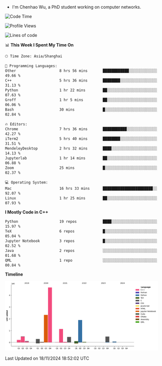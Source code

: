 - I'm Chenhao Wu, a PhD student working on computer networks.

<!--START_SECTION:waka-->
![Code Time](http://img.shields.io/badge/Code%20Time-64%20hrs%203%20mins-blue)

![Profile Views](http://img.shields.io/badge/Profile%20Views-1-blue)

![Lines of code](https://img.shields.io/badge/From%20Hello%20World%20I%27ve%20Written-12.4%20million%20lines%20of%20code-blue)

📊 **This Week I Spent My Time On** 

```text
🕑︎ Time Zone: Asia/Shanghai

💬 Programming Languages: 
Other                    8 hrs 56 mins       ████████████░░░░░░░░░░░░░   49.66 % 
C++                      5 hrs 36 mins       ████████░░░░░░░░░░░░░░░░░   31.13 % 
Python                   1 hr 22 mins        ██░░░░░░░░░░░░░░░░░░░░░░░   07.63 % 
Groff                    1 hr 5 mins         ██░░░░░░░░░░░░░░░░░░░░░░░   06.06 % 
Bash                     30 mins             █░░░░░░░░░░░░░░░░░░░░░░░░   02.84 % 

🔥 Editors: 
Chrome                   7 hrs 36 mins       ███████████░░░░░░░░░░░░░░   42.27 % 
iTerm2                   5 hrs 40 mins       ████████░░░░░░░░░░░░░░░░░   31.51 % 
MendeleyDesktop          2 hrs 32 mins       ████░░░░░░░░░░░░░░░░░░░░░   14.13 % 
Jupyterlab               1 hr 14 mins        ██░░░░░░░░░░░░░░░░░░░░░░░   06.88 % 
Zoom                     25 mins             █░░░░░░░░░░░░░░░░░░░░░░░░   02.37 % 

💻 Operating System: 
Mac                      16 hrs 33 mins      ███████████████████████░░   92.07 % 
Linux                    1 hr 25 mins        ██░░░░░░░░░░░░░░░░░░░░░░░   07.93 % 
```

**I Mostly Code in C++** 

```text
Python                   19 repos            ████░░░░░░░░░░░░░░░░░░░░░   15.97 % 
TeX                      6 repos             █░░░░░░░░░░░░░░░░░░░░░░░░   05.04 % 
Jupyter Notebook         3 repos             █░░░░░░░░░░░░░░░░░░░░░░░░   02.52 % 
Java                     2 repos             ░░░░░░░░░░░░░░░░░░░░░░░░░   01.68 % 
QML                      1 repo              ░░░░░░░░░░░░░░░░░░░░░░░░░   00.84 % 
```



**Timeline**

![Lines of Code chart](https://raw.githubusercontent.com/Vito-Swift/Vito-Swift/main/assets/bar_graph.png)


 Last Updated on 18/11/2024 18:52:02 UTC
<!--END_SECTION:waka-->
